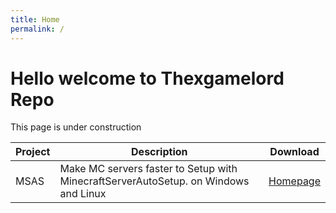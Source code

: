 ```yaml
---
title: Home
permalink: /
---
```


<h1> Hello welcome to Thexgamelord Repo </h1>

This page is under construction


| Project | Description                                                   | Download |
| --------- | ------------------------------------------------------------- | ----------- |
| MSAS | Make MC servers faster to Setup with MinecraftServerAutoSetup. on Windows and Linux | [Homepage](https://msas-txgl.pages.dev/) |

